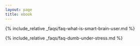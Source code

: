 ```yaml
---
layout: page
title: ebook
---
```



{% include_relative _faqs/faq-what-is-smart-brain-user.md %}

{% include_relative _faqs/faq-dumb-under-stress.md %}


